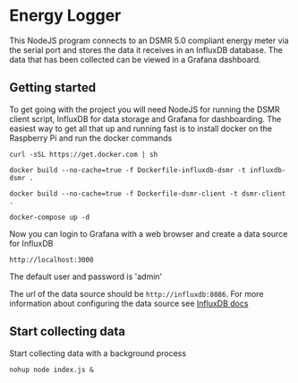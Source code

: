 # Energy Logger

This NodeJS program connects to an DSMR 5.0 compliant energy meter via the serial port and stores the data it receives in an InfluxDB database. 
The data that has been collected can be viewed in a Grafana dashboard.

## Getting started
To get going with the project you will need NodeJS for running the DSMR client script, InfluxDB for data storage and Grafana for dashboarding.
The easiest way to get all that up and running fast is to install docker on the Raspberry Pi and run the docker commands

```curl -sSL https://get.docker.com | sh```

```docker build --no-cache=true -f Dockerfile-influxdb-dsmr -t influxdb-dsmr .```

```docker build --no-cache=true -f Dockerfile-dsmr-client -t dsmr-client .```

```docker-compose up -d```

Now you can login to Grafana with a web browser and create a data source for InfluxDB

```http://localhost:3000```

The default user and password is 'admin'

The url of the data source should be `http://influxdb:8086`. 
For more information about configuring the data source see [InfluxDB docs](https://docs.influxdata.com/influxdb/v1.8/tools/grafana/)

## Start collecting data
Start collecting data with a background process

```nohup node index.js &``` 
